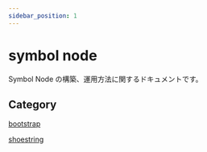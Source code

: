 ```yaml
---
sidebar_position: 1
---
```


# symbol node

Symbol Node の構築、運用方法に関するドキュメントです。

## Category

[bootstrap](/category/bootstrap)

[shoestring](/category/shoestring)

